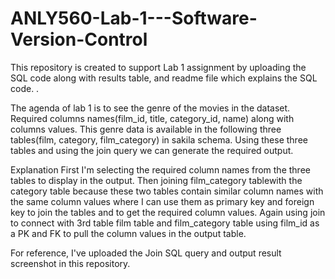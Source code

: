 # ANLY560-Lab-1---Software-Version-Control
This repository is created to support Lab 1 assignment by uploading the SQL code along with results table, and readme file which explains the SQL code. .

The agenda of lab 1 is to see the genre of the movies in the dataset. Required columns names(film_id, title, category_id, name) along with columns values. 
This genre data is available in the following three tables(film, category, film_category) in sakila schema. Using these three tables and using the join 
query we can generate the required output.

Explanation
First I'm selecting the required column names from the three tables to display in the output. Then joining film_category tablewith the category table 
because these two tables contain similar column names with the same column values where I can use them as primary key and foreign key to join the tables 
and to get the required column values. Again using join to connect with 3rd table film table and film_category table using film_id as a PK and FK to pull the 
column values in the output table.

For reference, I've uploaded the Join SQL query and output result screenshot in this repository.
